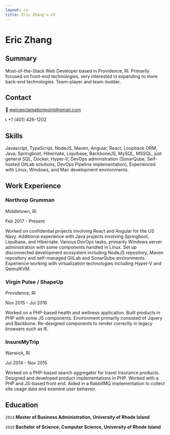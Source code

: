 ```yaml
---
layout: cv
title: Eric Zhang's CV
---
```

# Eric Zhang

## Summary

Most-of-the-Stack Web Developer based in Providence, RI. Primarily focused on front-end technologies, very interested in expanding to more back-end technologies. Team-player and team-builder.

## Contact

📧 ewicexclamationpoint@gmail.com

📞 +1 (401) 426-1202

<!-- <div id="webaddress">
<a href="isaac@applesdofall.org">isaac@applesdofall.org</a>
| <a href="http://en.wikipedia.org/wiki/Isaac_Newton">My wikipedia page</a>
</div> -->


## Skills

Javascript, TypeScript, NodeJS, Maven, Angular, React, Loopback ORM, Java, Springboot, Hibernate, Liquibase, BackboneJS, MySQL, MSSQL, just general SQL, Docker, Hyper-V, DevOps administration (SonarQube, Self-hosted GitLab solutions, DevOps Pipeline implementation), Experienced with Linux, Windows, and Mac development environments.

## Work Experience

### Northrop Grumman

Middletown, RI

Feb 2017 - Present

Worked on confidential projects involving React and Angular for the US Navy. Additional experience with Java projects involving Springboot, Liquibase, and Hibernate. Various DevOps tasks, primarily Windows server administration with some components handled in Linux. Set up disconnected development ecosystem including NodeJS repository, Maven repository and self-managed GitLab and SonarQube environments. Experience working with virtualization technologies including Hyper-V and Qemu/KVM.

### Virgin Pulse / ShapeUp

Providence, RI

Nov 2015 - Jul 2016

Worked on a PHP-based health and wellness application. Built products in PHP with some JS components. Environment primarily consisted of Jquery and Backbone. Re-designed components to render correctly in legacy browsers such as IE.

### InsureMyTrip

Warwick, RI

Jul 2014 - Nov 2015

Worked on a PHP-based search aggregator for travel insurance products.  Designed and developed product implementations in PHP. Worked with a PHP and JS-based front end. Aided in a RabbitMQ implementation to collect site usage data and examine user behavior.

## Education

`2014`
__Master of Business Administration, University of Rhode Island__

`2010`
__Bachelor of Science, Computer Science, University of Rhode Island__

<!-- ### Footer

Last updated: May 2013 -->


